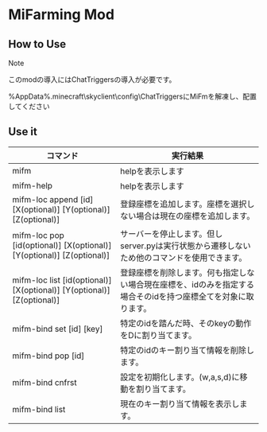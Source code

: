 # MiFarming Mod

## How to Use

> [!note]
> このmodの導入にはChatTriggersの導入が必要です。

%AppData%\.minecraft\skyclient\config\ChatTriggersにMiFmを解凍し、配置してください

## Use it

|コマンド|実行結果|
|----|----|
|mifm|helpを表示します|
|mifm-help|helpを表示します|
|mifm-loc append [id] [X(optional)] [Y(optional)] [Z(optional)]|登録座標を追加します。座標を選択しない場合は現在の座標を追加します。|
|mifm-loc pop [id(optional)] [X(optional)] [Y(optional)] [Z(optional)]|サーバーを停止します。但しserver.pyは実行状態から遷移しないため他のコマンドを使用できます。|
|mifm-loc list [id(optional)] [X(optional)] [Y(optional)] [Z(optional)]|登録座標を削除します。何も指定しない場合現在座標を、idのみを指定する場合そのidを持つ座標全てを対象に取ります。|
|mifm-bind set [id] [key]|特定のidを踏んだ時、そのkeyの動作をDに割り当てます。|
|mifm-bind pop [id]|特定のidのキー割り当て情報を削除します。|
|mifm-bind cnfrst|設定を初期化します。(w,a,s,d)に移動を割り当てます。|
|mifm-bind list|現在のキー割り当て情報を表示します。|